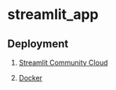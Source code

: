 # streamlit_app

## Deployment

1. [Streamlit Community Cloud](https://rkapril-streamlit-app-01-simple-app-ffy0iz.streamlit.app/)

2. [Docker](https://streamlit-app-1-j5dv.onrender.com/)
